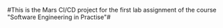 #This is the Mars CI/CD project for the first lab assignment of the course "Software Engineering in Practise"#
